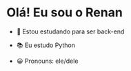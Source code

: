  # Olá! Eu sou o Renan

 - 🔭 Estou estudando para ser back-end

 - 📚 Eu estudo Python

 - 😀 Pronouns: ele/dele
